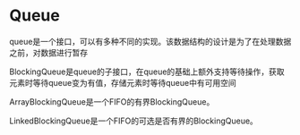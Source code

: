 # Queue

queue是一个接口，可以有多种不同的实现。该数据结构的设计是为了在处理数据之前，对数据进行暂存

BlockingQueue是queue的子接口，在queue的基础上额外支持等待操作，获取元素时等待queue变为有值，存储元素时等待queue中有可用空间

ArrayBlockingQueue是一个FIFO的有界BlockingQueue。

LinkedBlockingQueue是一个FIFO的可选是否有界的BlockingQueue。